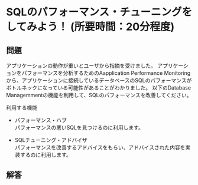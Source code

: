 # SQLのパフォーマンス・チューニングをしてみよう！ (所要時間：20分程度)


## 問題
アプリケーションの動作が重いとユーザから指摘を受けました。
アプリケーションをパフォーマンスを分析するためのAapplication Performance Monitoringから、アプリケーションに接続しているデータベースのSQLのパフォーマンスがボトルネックになっている可能性があることがわかりました。
以下のDatabase Managemmentの機能を利用して、SQLのパフォーマンスを改善してください。

利用する機能
 - パフォーマンス・ハブ<br>
   パフォーマンスの悪いSQLを見つけるのに利用します。
   
 - SQLチューニング・アドバイザ<br>
   パフォーマンスを改善するアドバイスをもらい、アドバイスされた内容を実装するのに利用します。

## 解答
